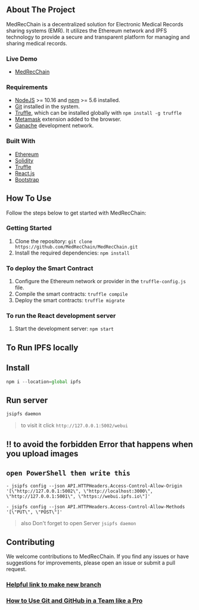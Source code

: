 ## About The Project

MedRecChain is a decentralized solution for Electronic Medical Records sharing systems (EMR). It utilizes the Ethereum network and IPFS technology to provide a secure and transparent platform for managing and sharing medical records.

### Live Demo

- [MedRecChain](https://med-rec-chain.vercel.app/)


### Requirements

- [NodeJS](https://nodejs.org/en) >= 10.16 and [npm](https://www.npmjs.com/) >= 5.6 installed.
- [Git](https://git-scm.com/) installed in the system.
- [Truffle](https://www.trufflesuite.com/truffle), which can be installed globally with `npm install -g truffle`
- [Metamask](https://metamask.io) extension added to the browser.
- [Ganache](https://trufflesuite.com/ganache/) development network.

### Built With

- [Ethereum](https://ethereum.org/en/)
- [Solidity](https://soliditylang.org/)
- [Truffle](https://trufflesuite.com/)
- [React.js](https://reactjs.org/)
- [Bootstrap](https://getbootstrap.com)

<!-- ## How Does It Work

- A healthcare provider can register using a crypto wallet like Metamask.
- The healthcare provider can register a patient by using the public address of the patient’s wallet, usually provided during an appointment.
- The health provider can search for a patients, and upload a new record for the patient.
- The patient can also view his or her records, after connected with a wallet which address is registered by the health provider. -->

## How To Use

Follow the steps below to get started with MedRecChain:

### Getting Started

1. Clone the repository: `git clone https://github.com/MedRecChain/MedRecChain.git`
2. Install the required dependencies: `npm install`

### To deploy the Smart Contract

1. Configure the Ethereum network or provider in the `truffle-config.js` file.
2. Compile the smart contracts: `truffle compile`
3. Deploy the smart contracts: `truffle migrate`

### To run the React development server

1. Start the development server: `npm start`

## To Run IPFS locally

## Install

```js
npm i --location=global ipfs
```

## Run server

```js
jsipfs daemon
```

> to visit it click `http://127.0.0.1:5002/webui`

## !! to avoid the forbidden Error that happens when you upload images

## `open PowerShell then write this`

```git
- jsipfs config --json API.HTTPHeaders.Access-Control-Allow-Origin '[\"http://127.0.0.1:5002\", \"http://localhost:3000\", \"http://127.0.0.1:5001\", \"https://webui.ipfs.io\"]'

- jsipfs config --json API.HTTPHeaders.Access-Control-Allow-Methods '[\"PUT\", \"POST\"]'
```

> also Don't forget to open Server
> `jsipfs daemon`

## Contributing

We welcome contributions to MedRecChain. If you find any issues or have suggestions for improvements, please open an issue or submit a pull request.

### [Helpful link to make new branch ](https://www.varonis.com/blog/git-branching)
### [How to Use Git and GitHub in a Team like a Pro](https://www.freecodecamp.org/news/how-to-use-git-and-github-in-a-team-like-a-pro/)
